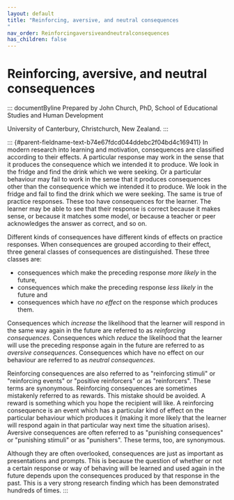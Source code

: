 ```yaml
---
layout: default
title: "Reinforcing, aversive, and neutral consequences 
"
nav_order: Reinforcingaversiveandneutralconsequences
has_children: false
---
```

# Reinforcing, aversive, and neutral consequences 


::: documentByline
Prepared by John Church, PhD, School of Educational Studies and Human
Development

University of Canterbury, Christchurch, New Zealand.
:::

::: {#parent-fieldname-text-b74e67fdcd044ddebc2f04bd4c169411}
In modern research into learning and motivation, consequences are
classified according to their effects. A particular response may work in
the sense that it produces the consequence which we intended it to
produce. We look in the fridge and find the drink which we were seeking.
Or a particular behaviour may fail to work in the sense that it produces
consequences other than the consequence which we intended it to produce.
We look in the fridge and fail to find the drink which we were seeking.
The same is true of practice responses. These too have consequences for
the learner. The learner may be able to see that their response is
correct because it makes sense, or because it matches some model, or
because a teacher or peer acknowledges the answer as correct, and so on.

Different kinds of consequences have different kinds of effects on
practice responses. When consequences are grouped according to their
effect, three general classes of consequences are distinguished. These
three classes are:

-   consequences which make the preceding response *more likely* in the
    future,
-   consequences which make the preceding response *less likely* in the
    future and
-   consequences which have *no effect* on the response which produces
    them.

Consequences which *increase* the likelihood that the learner will
respond in the same way again in the future are referred to as
*reinforcing consequences*. Consequences which *reduce* the likelihood
that the learner will use the preceding response again in the future are
referred to as *aversive consequences*. Consequences which have no
effect on our behaviour are referred to as *neutral consequences*.

Reinforcing consequences are also referred to as "reinforcing stimuli"
or "reinforcing events" or "positive reinforcers" or as "reinforcers".
These terms are synonymous. Reinforcing consequences are sometimes
mistakenly referred to as rewards. This mistake should be avoided. A
reward is something which you hope the recipient will like. A
reinforcing consequence is an event which has a particular kind of
effect on the particular behaviour which produces it (making it more
likely that the learner will respond again in that particular way next
time the situation arises). Aversive consequences are often referred to
as "punishing consequences" or "punishing stimuli" or as "punishers".
These terms, too, are synonymous.

Although they are often overlooked, consequences are just as important
as presentations and prompts. This is because the question of whether or
not a certain response or way of behaving will be learned and used again
in the future depends upon the consequences produced by that response in
the past. This is a very strong research finding which has been
demonstrated hundreds of times.
:::
